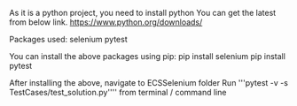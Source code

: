 As it is a python project, you need to install python
You can get the latest from below link.
https://www.python.org/downloads/

Packages used:
selenium
pytest

You can install the above packages using pip:
pip install selenium
pip install pytest

After installing the above, navigate to ECSSelenium folder
Run '''pytest -v -s TestCases/test_solution.py'''' from terminal / command line
